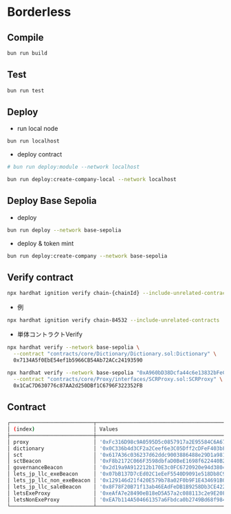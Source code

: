 # Borderless

## Compile

```bash
bun run build
```

## Test

```bash
bun run test
```

## Deploy

- run local node

```bash
bun run localhost
```

- deploy contract

```bash
# bun run deploy:module --network localhost
```

```bash
bun run deploy:create-company-local --network localhost
```

## Deploy Base Sepolia

- deploy

```bash
bun run deploy --network base-sepolia
```

- deploy & token mint


```bash
bun run deploy:create-company --network base-sepolia
```

## Verify contract


```bash
npx hardhat ignition verify chain-{chainId} --include-unrelated-contracts
```

- 例

```bash
npx hardhat ignition verify chain-84532 --include-unrelated-contracts
```

- 単体コントラクトVerify

```bash
npx hardhat verify --network base-sepolia \
  --contract "contracts/core/Dictionary/Dictionary.sol:Dictionary" \
  0x7134A5f0EbE54ef1b5966CB54Ab72ACc24193590
```

```bash
npx hardhat verify --network base-sepolia "0xA960bD38Dcfa44c6e13832bFeC92462cAC3b3326" "0x"  \
  --contract "contracts/core/Proxy/interfaces/SCRProxy.sol:SCRProxy" \
  0x1CaC7D630776c87AA2d250DBf1C6796F322352FB
```



## Contract

```bash
┌───────────────────────────┬──────────────────────────────────────────────┐
│ (index)                   │ Values                                       │
├───────────────────────────┼──────────────────────────────────────────────┤
│ proxy                     │ '0xFc316D98c9A0595D5c0857917a2E95584C6A6774' │
│ dictionary                │ '0x0C336b4d3CF2a2Ceef6e3C05Dff2cDFeF403bF82' │
│ sct                       │ '0x617A36c036237d62ddc9003886488e29D1a981e5' │
│ sctBeacon                 │ '0xF8b2172C066F3598dbfaD0BeE1698f622440B2E1' │
│ governanceBeacon          │ '0x2d19a9A912212b170E3c0FC6720920e94d3804Bf' │
│ lets_jp_llc_exeBeacon     │ '0x07bB137D7cEd02C1eEeF5540D9091e518Db8C96b' │
│ lets_jp_llc_non_exeBeacon │ '0x129146d21f420E579b78a02F0b9F1E434691B0a3' │
│ lets_jp_llc_saleBeacon    │ '0x8F78F20B71f13ab46EAdFeDB1B9258Db3CE422F8' │
│ letsExeProxy              │ '0xeAfA7e28490eB18eD5A57a2c088113c2e9E20FEE' │
│ letsNonExeProxy           │ '0xEA7b114A504661357a6Fbdca0b2749Bd68f9846B' │
└───────────────────────────┴──────────────────────────────────────────────┘
```